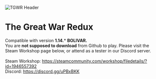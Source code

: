 ![TGWR Header](https://i.imgur.com/q8cpY5E.png)
# The Great War Redux
Compatible with version **1.14.*** **BOLIVAR.**<br>
You are __not supposed to download__ from Github to play. Please visit the Steam Workshop page below, or attend as a tester in our Discord server.<br><br>
Steam Workshop: https://steamcommunity.com/workshop/filedetails/?id=1946557392<br>
Discord: https://discord.gg/uPBxBKK
